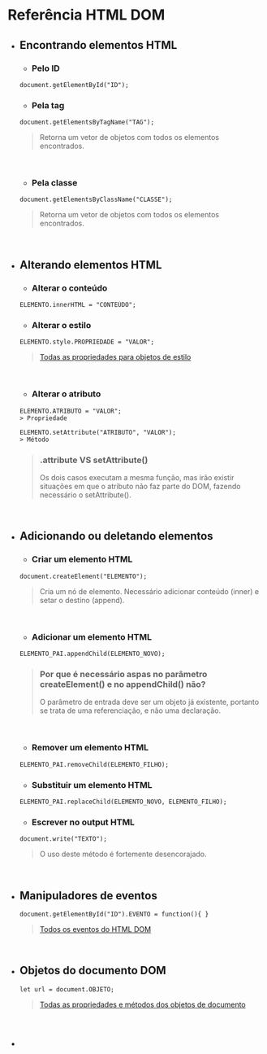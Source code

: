 # Referência HTML DOM

- ## Encontrando elementos HTML
    - ### Pelo ID
    ```
    document.getElementById("ID");
    ```

    - ### Pela tag
    ```
    document.getElementsByTagName("TAG");
    ```
    > Retorna um vetor de objetos com todos os elementos encontrados.

    <br>

    - ### Pela classe
    ```
    document.getElementsByClassName("CLASSE");
    ```
    > Retorna um vetor de objetos com todos os elementos encontrados.

<br>

- ## Alterando elementos HTML
    - ### Alterar o conteúdo
    ```
    ELEMENTO.innerHTML = "CONTEÚDO";
    ```

    - ### Alterar o estilo
    ```
    ELEMENTO.style.PROPRIEDADE = "VALOR";
    ```
    > [Todas as propriedades para objetos de estilo](https://www.w3schools.com/jsref/dom_obj_style.asp)

    <br>

    - ### Alterar o atributo
    ```
    ELEMENTO.ATRIBUTO = "VALOR";
    > Propriedade 
    ```
    ```
    ELEMENTO.setAttribute("ATRIBUTO", "VALOR");
    > Método
    ```
    > ### .attribute VS setAttribute()
    > Os dois casos executam a mesma função, mas irão existir situações em que o atributo não faz parte do DOM, fazendo necessário o setAttribute().

<br>

- ## Adicionando ou deletando elementos
    - ### Criar um elemento HTML
    ```
    document.createElement("ELEMENTO");
    ```
    > Cria um nó de elemento. Necessário adicionar conteúdo (inner) e setar o destino (append).

    <br>

    - ### Adicionar um elemento HTML 
    ```
    ELEMENTO_PAI.appendChild(ELEMENTO_NOVO);
    ```
    > ### Por que é necessário aspas no parâmetro createElement() e no appendChild() não?
    > O parâmetro de entrada deve ser um objeto já existente, portanto se trata de uma referenciação, e não uma declaração.

    <br>

    - ### Remover um elemento HTML
    ```
    ELEMENTO_PAI.removeChild(ELEMENTO_FILHO);	
    ```

    - ### Substituir um elemento HTML
    ```
    ELEMENTO_PAI.replaceChild(ELEMENTO_NOVO, ELEMENTO_FILHO);
    ```

    - ### Escrever no output HTML
    ```
    document.write("TEXTO");
    ```
    > O uso deste método é fortemente desencorajado.

    <br>

- ## Manipuladores de eventos
    ```
    document.getElementById("ID").EVENTO = function(){ }	
    ```
    > [Todos os eventos do HTML DOM](https://www.w3schools.com/jsref/dom_obj_event.asp)

    <br>

- ## Objetos do documento DOM
    ```
    let url = document.OBJETO;
    ```
    > [Todas as propriedades e métodos dos objetos de documento](https://www.w3schools.com/jsref/dom_obj_document.asp)

    <br>

- ##
    ```

    ```
    >
